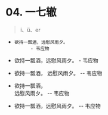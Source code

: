 # 04. 一七辙

> i、ü、er

*     欲持一瓢酒，远慰风雨夕。  
            - 韦应物

* 欲持一瓢酒，远慰风雨夕。 - 韦应物

* 欲持一瓢酒，
  远慰风雨夕。 -- 韦应物

* 欲持一瓢酒，  
  远慰风雨夕。 -- 韦应物

* 欲持一瓢酒，远慰风雨夕。 -- 韦应物